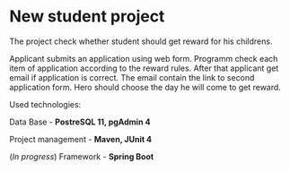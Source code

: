 # New student project
The project check whether student should get reward for his childrens.

Applicant submits an application using web form. Programm check each item of application according to the reward rules. After that applicant get email if application is correct. The email contain the link to second application form. Hero should choose the day he will come to get reward.

Used technologies:

Data Base - <b>PostreSQL 11, pgAdmin 4</b>

Project management - <b>Maven, JUnit 4</b>

(<i>In progress</i>) Framework - <b>Spring Boot</b> 
